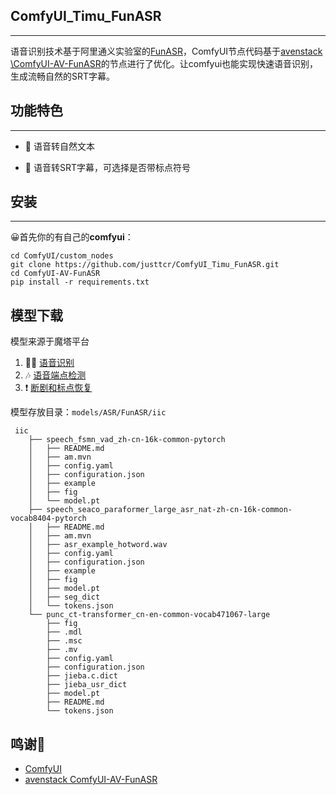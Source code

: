 ## ComfyUI_Timu_FunASR

***

语音识别技术基于阿里通义实验室的[FunASR](https://github.com/modelscope/FunASR)，ComfyUI节点代码基于[avenstack
\ComfyUI-AV-FunASR](https://github.com/avenstack/ComfyUI-AV-FunASR)的节点进行了优化。让comfyui也能实现快速语音识别，生成流畅自然的SRT字幕。

## 功能特色

***

- 🥖 语音转自然文本

- 🧀 语音转SRT字幕，可选择是否带标点符号

## 安装

***

😀首先你的有自己的**comfyui**：

```
cd ComfyUI/custom_nodes
git clone https://github.com/justtcr/ComfyUI_Timu_FunASR.git
cd ComfyUI-AV-FunASR
pip install -r requirements.txt
```

## 模型下载

模型来源于魔塔平台

1. 🦻🏼 [语音识别](https://modelscope.cn/models/iic/speech_seaco_paraformer_large_asr_nat-zh-cn-16k-common-vocab8404-pytorch/files)
2. 🎶 [语音端点检测](modelscope.cn/models/iic/speech_fsmn_vad_zh-cn-16k-common-pytorch/files)
3. ❗ [断剧和标点恢复](https://www.modelscope.cn/models/iic/punc_ct-transformer_cn-en-common-vocab471067-large)

模型存放目录：`models/ASR/FunASR/iic`
```
 iic
    ├── speech_fsmn_vad_zh-cn-16k-common-pytorch
    │   ├── README.md
    │   ├── am.mvn
    │   ├── config.yaml
    │   ├── configuration.json
    │   ├── example
    │   ├── fig
    │   └── model.pt
    ├── speech_seaco_paraformer_large_asr_nat-zh-cn-16k-common-vocab8404-pytorch
    │   ├── README.md
    │   ├── am.mvn
    │   ├── asr_example_hotword.wav
    │   ├── config.yaml
    │   ├── configuration.json
    │   ├── example
    │   ├── fig
    │   ├── model.pt
    │   ├── seg_dict
    │   └── tokens.json
    └── punc_ct-transformer_cn-en-common-vocab471067-large
        ├── fig
        ├── .mdl
        ├── .msc
        ├── .mv
        ├── config.yaml
        ├── configuration.json
        ├── jieba.c.dict
        ├── jieba_usr_dict
        ├── model.pt
        ├── README.md
        └── tokens.json
```

## 鸣谢🦀

- [ComfyUI](https://github.com/comfyanonymous/ComfyUI)
- [avenstack ComfyUI-AV-FunASR](https://github.com/avenstack/ComfyUI-AV-FunASR)
